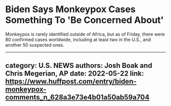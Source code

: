 # Biden Says Monkeypox Cases Something To 'Be Concerned About'

Monkeypox is rarely identified outside of Africa, but as of Friday, there were 80 confirmed cases worldwide, including at least two in the U.S., and another 50 suspected ones.

---
category: U.S. NEWS
authors: Josh Boak and Chris Megerian, AP
date: 2022-05-22
link: https://www.huffpost.com/entry/biden-monkeypox-comments_n_628a3e73e4b01a50ab59a704
---
